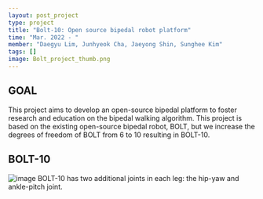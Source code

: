 ```yaml
---
layout: post_project
type: project
title: "Bolt-10: Open source bipedal robot platform"
time: "Mar. 2022 - "
member: "Daegyu Lim, Junhyeok Cha, Jaeyong Shin, Sunghee Kim"
tags: []
image: Bolt_project_thumb.png
---
```

## GOAL
This project aims to develop an open-source bipedal platform to foster research and education on the bipedal walking algorithm.
This project is based on the existing open-source bipedal robot, BOLT, but we increase the degrees of freedom of BOLT from 6 to 10 resulting in BOLT-10.

## BOLT-10
![image](https://github.com/DaegyuLim/daegyulim.github.io/assets/34697279/e128bf5e-34fb-4473-aa8a-ccca608ce28b)
BOLT-10 has two additional joints in each leg: the hip-yaw and ankle-pitch joint.




